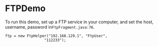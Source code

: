 # FTPDemo

To run this demo, set up a FTP service in your computer, and set the host, username, password in`FtpFragment.java:76`.

	ftp = new FtpHelper("192.168.129.1", "FtpUser",
                      "112233");
